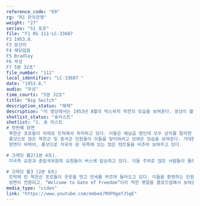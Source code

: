 ```yaml
---
reference_code: "69"
rg: "R1 한국전쟁"
weight: "27"
series: "S1 포로"
file: "F1 RG 111-LC-33687 
F2 1953.8.
F3 문산리
F4 해당없음 
F5 Bradley
F6 무성
F7 5분 32초"
file_number: "111"
local_identifier: "LC-33687 "
date: "1953.8."
audio: "무성"
time_courts: "5분 32초"
title: "Big Switch"
description_status: "해제"
description: "이 영상에서는 1953년 8월의 빅스위치 작전의 모습을 보여준다. 영상이 촬영된 일자를 명확히 알 수는 없지만 영상의 제목에 빅스위치 작전의 마지막 일이라고 명시되어 있다."
shotlist_status: "숏리스트"
shotlist: "1. 숏 리스트
# 첫번째 장면
 북한군 포로들이 차례로 트럭에서 하차하고 있다. 이들은 예닐곱 명인데 모두 상의를 탈의한 상태이다. 캡션에 따르면, 이들은 판문점으로 이송되어 온 마지막 포로들의 무리이다.
 롱샷으로 많은 북한군 및 중국군 인원들이 이들을 맞이하려고 모여든 모습을 보여준다. 거대한 인공기를 든 북한군이 이들 주위에 서 있다.
 장면이 바뀌어, 롱샷으로 자유의 문 뒤쪽에 있는 많은 텐트들을 비추어 보여주고 있다.

# 크레딧 롤2(1분 4초).
 미국측 요원과 중립국위원회 요원들이 버스에 탑승하고 있다. 이들 주위로 많은 사람들이 몰려있고, 버스가 차례로 출발하자 버스 안에 타고 있던 이들은 창밖으로 손을 내밀어 인사하는 모습들이 담겨 있다.

# 크레딧 롤3 (2분 8초)
 트럭에 탄 북한군 포로들이 웃옷을 벗고 만세를 부르며 들어오고 있다. 이들을 환영하는 인원들은 환호하며 박수를 치고 있다. 이 장면은 대단히 인상적이다. 트럭에 탄 이들의 리더로 보이는 포로가 이들을 지휘하여 만세를 부르고 있고, 지켜보는 군중들이 박수를 치는 장면들이 이어진다. (캡션에 따르면, 트럭에서 이들을 지휘하는 사람은 거제도에서의 ‘폭동’의 지도자로 활동했던 인물이다.)
 장면이 전환되고, “Welcome to Gate of Freedom”이라 적힌 팻말을 클로즈업해서 보여준다. 트럭들이 등장하고, 여기에서 미국인 포로들이 하차하고 있다 수염을 기른 포로, 십자가를 들고 있는 포로 등등 여러 포로들의 모습을 길게 보여주고 있다."
media_type: "video"
link: "https://www.youtube.com/embed/MXPOgefJSqE"
---
```

